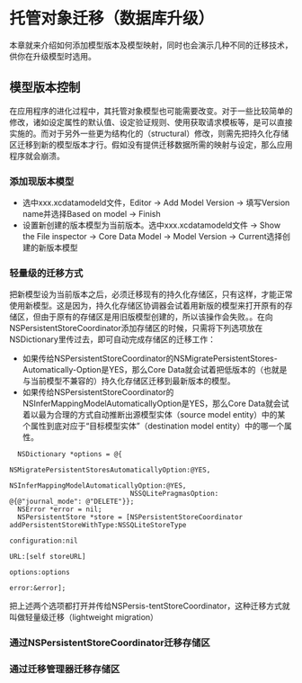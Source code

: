 # 托管对象迁移（数据库升级）
本章就来介绍如何添加模型版本及模型映射，同时也会演示几种不同的迁移技术，供你在升级模型时选用。

## 模型版本控制
在应用程序的进化过程中，其托管对象模型也可能需要改变。对于一些比较简单的修改，诸如设定属性的默认值、设定验证规则、使用获取请求模板等，是可以直接实施的。而对于另外一些更为结构化的（structural）修改，则需先把持久化存储区迁移到新的模型版本才行。假如没有提供迁移数据所需的映射与设定，那么应用程序就会崩溃。

### 添加现版本模型
* 选中xxx.xcdatamodeld文件，Editor -> Add Model Version -> 填写Version name并选择Based on model -> Finish
* 设置新创建的版本模型为当前版本。选中xxx.xcdatamodeld文件 -> Show the File inspector -> Core Data Model  -> Model Version -> Current选择创建的新版本模型

### 轻量级的迁移方式
把新模型设为当前版本之后，必须迁移现有的持久化存储区，只有这样，才能正常使用新模型。这是因为，持久化存储区协调器会试着用新版的模型来打开原有的存储区，但由于原有的存储区是用旧版模型创建的，所以该操作会失败。。在向NSPersistentStoreCoordinator添加存储区的时候，只需将下列选项放在NSDictionary里传过去，即可自动完成存储区的迁移工作：
* 如果传给NSPersistentStoreCoordinator的NSMigratePersistentStores-Automatically-Option是YES，那么Core Data就会试着把低版本的（也就是与当前模型不兼容的）持久化存储区迁移到最新版本的模型。
* 如果传给NSPersistentStoreCoordinator的NSInferMappingModelAutomaticallyOption是YES，那么Core Data就会试着以最为合理的方式自动推断出源模型实体（source model entity）中的某个属性到底对应于“目标模型实体”（destination model entity）中的哪一个属性。


```
  NSDictionary *options = @{
                              NSMigratePersistentStoresAutomaticallyOption:@YES,
                              NSInferMappingModelAutomaticallyOption:@YES,
                              NSSQLitePragmasOption: @{@"journal_mode": @"DELETE"}};
  NSError *error = nil;
  NSPersistentStore *store = [NSPersistentStoreCoordinator addPersistentStoreWithType:NSSQLiteStoreType
                                                                          configuration:nil
                                                                                    URL:[self storeURL]
                                                                                options:options
                                                                                  error:&error];
```


把上述两个选项都打开并传给NSPersis-tentStoreCoordinator，这种迁移方式就叫做轻量级迁移（lightweight migration）

### 通过NSPersistentStoreCoordinator迁移存储区

### 通过迁移管理器迁移存储区
